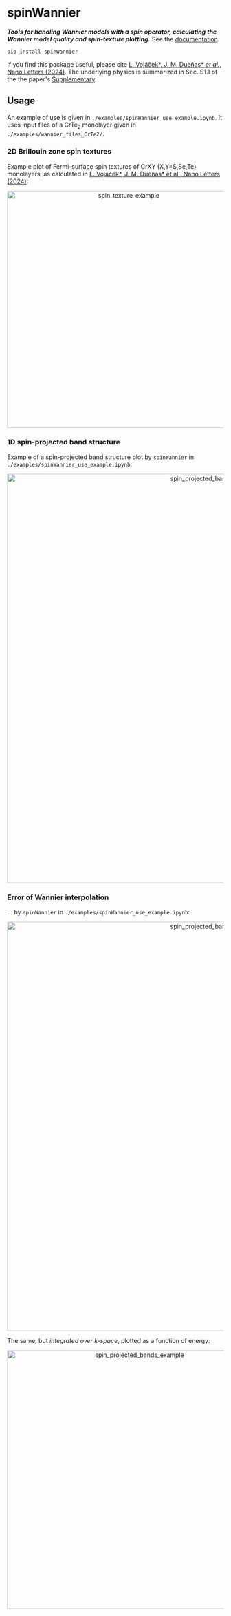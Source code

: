 # spinWannier
**<i>Tools for handling Wannier models with a spin operator, calculating the Wannier model quality and spin-texture plotting.</i>** See the [documentation](https://liborsold.github.io/spinWannier/).

```
pip install spinWannier
```

If you find this package useful, please cite [L. Vojáček*, J. M. Dueñas* _et al._, Nano Letters (2024)](https://pubs.acs.org/doi/10.1021/acs.nanolett.4c03029). The underlying physics is summarized in Sec. S1.1 of the the paper's [Supplementary](https://pubs.acs.org/doi/suppl/10.1021/acs.nanolett.4c03029/suppl_file/nl4c03029_si_001.pdf).


## Usage 

An example of use is given in ``./examples/spinWannier_use_example.ipynb``. It uses input files of a CrTe<sub>2</sub> monolayer given in ``./examples/wannier_files_CrTe2/``.


### 2D Brillouin zone spin textures
Example plot of Fermi-surface spin textures of CrXY (X,Y=S,Se,Te) monolayers, 
as calculated in [L. Vojáček*, J. M. Dueñas* et al., Nano Letters (2024)](https://pubs.acs.org/doi/10.1021/acs.nanolett.4c03029):
<center><img src="https://github.com/user-attachments/assets/5204849c-0fa1-419f-9955-6c55c014babe" alt="spin_texture_example" width="550" /></center>

### 1D spin-projected band structure
Example of a spin-projected band structure plot by ``spinWannier`` in ``./examples/spinWannier_use_example.ipynb``:
<center><img src="https://github.com/user-attachments/assets/b9012f49-3ba0-41b4-b3ba-26c5315982ee" alt="spin_projected_bands_example" width="950" /></center>

### Error of Wannier interpolation
... by ``spinWannier`` in ``./examples/spinWannier_use_example.ipynb``:
<center><img src="https://github.com/user-attachments/assets/e7ce96ed-044a-4b7c-bdb0-e15146a24cee" alt="spin_projected_bands_example" width="950" /></center>

The same, but _integrated over k-space_, plotted as a function of energy:
<center><img src="https://github.com/user-attachments/assets/127f78fd-be19-4342-b679-a58cd11e945d" alt="spin_projected_bands_example" width="600" /></center>




